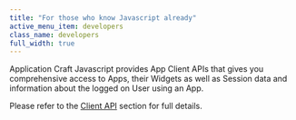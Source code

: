 ```yaml
---
title: "For those who know Javascript already"
active_menu_item: developers
class_name: developers
full_width: true
---
```



Application Craft Javascript provides App Client APIs that gives you comprehensive access to Apps, their Widgets as well as Session data and information about the logged on User using an App.

Please refer to the [Client API](/developers/documentation/scripting-apis/client-api/) section for full details.

